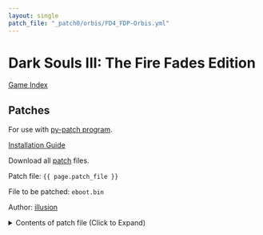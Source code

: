 ```yaml
---
layout: single
patch_file: "_patch0/orbis/FD4_FDP-Orbis.yml"
---
```


# Dark Souls III: The Fire Fades Edition

[Game Index](/patch/#fromsoftware-titles)

## Patches

For use with [py-patch program](https://github.com/illusion0001/py-patcher/releases/).

[Installation Guide](/install-instructions/)

Download all [patch](/_patch/patch.zip) files.

Patch file: `{{ page.patch_file }}`

File to be patched: `eboot.bin`

Author: [illusion](https://twitter.com/illusion0002)

<details>
<summary>Contents of patch file (Click to Expand)</summary>

{% highlight yml %}
{% flexible_include {{ page.patch_file }} %}
{% endhighlight %}

</details>
